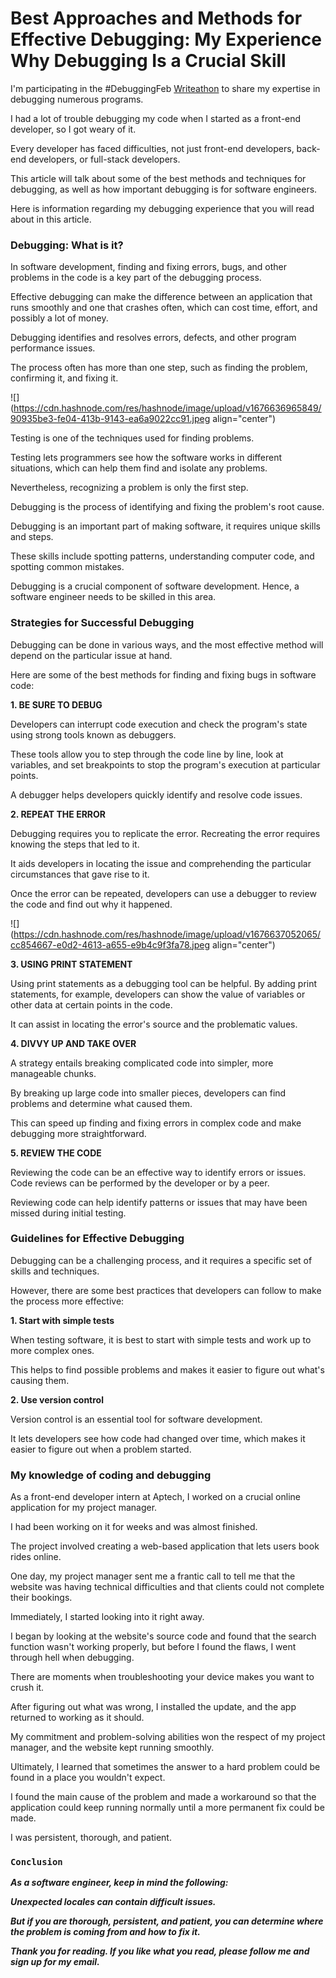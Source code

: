 # Best Approaches and Methods for Effective Debugging: My Experience Why Debugging Is a Crucial Skill

I'm participating in the #DebuggingFeb [Writeathon](https://townhall.hashnode.com/debugging-feb-writeathon) to share my expertise in debugging numerous programs.

I had a lot of trouble debugging my code when I started as a front-end developer, so I got weary of it.

Every developer has faced difficulties, not just front-end developers, back-end developers, or full-stack developers.

This article will talk about some of the best methods and techniques for debugging, as well as how important debugging is for software engineers.

Here is information regarding my debugging experience that you will read about in this article.

### Debugging: What is it?

In software development, finding and fixing errors, bugs, and other problems in the code is a key part of the debugging process.

Effective debugging can make the difference between an application that runs smoothly and one that crashes often, which can cost time, effort, and possibly a lot of money.

Debugging identifies and resolves errors, defects, and other program performance issues.

The process often has more than one step, such as finding the problem, confirming it, and fixing it.

![](https://cdn.hashnode.com/res/hashnode/image/upload/v1676636965849/90935be3-fe04-413b-9143-ea6a9022cc91.jpeg align="center")

Testing is one of the techniques used for finding problems.

Testing lets programmers see how the software works in different situations, which can help them find and isolate any problems.

Nevertheless, recognizing a problem is only the first step.

Debugging is the process of identifying and fixing the problem's root cause.

Debugging is an important part of making software, it requires unique skills and steps.

These skills include spotting patterns, understanding computer code, and spotting common mistakes.

Debugging is a crucial component of software development. Hence, a software engineer needs to be skilled in this area.

### Strategies for Successful Debugging

Debugging can be done in various ways, and the most effective method will depend on the particular issue at hand.

Here are some of the best methods for finding and fixing bugs in software code:

**1\. BE SURE TO DEBUG**

Developers can interrupt code execution and check the program's state using strong tools known as debuggers.

These tools allow you to step through the code line by line, look at variables, and set breakpoints to stop the program's execution at particular points.

A debugger helps developers quickly identify and resolve code issues.

**2\. REPEAT THE ERROR**

Debugging requires you to replicate the error. Recreating the error requires knowing the steps that led to it.

It aids developers in locating the issue and comprehending the particular circumstances that gave rise to it.

Once the error can be repeated, developers can use a debugger to review the code and find out why it happened.

![](https://cdn.hashnode.com/res/hashnode/image/upload/v1676637052065/cc854667-e0d2-4613-a655-e9b4c9f3fa78.jpeg align="center")

**3\. USING PRINT STATEMENT**

Using print statements as a debugging tool can be helpful. By adding print statements, for example, developers can show the value of variables or other data at certain points in the code.

It can assist in locating the error's source and the problematic values.

**4\. DIVVY UP AND TAKE OVER**

A strategy entails breaking complicated code into simpler, more manageable chunks.

By breaking up large code into smaller pieces, developers can find problems and determine what caused them.

This can speed up finding and fixing errors in complex code and make debugging more straightforward.

**5\. REVIEW THE CODE**

Reviewing the code can be an effective way to identify errors or issues. Code reviews can be performed by the developer or by a peer.

Reviewing code can help identify patterns or issues that may have been missed during initial testing.

### Guidelines for Effective Debugging

Debugging can be a challenging process, and it requires a specific set of skills and techniques.

However, there are some best practices that developers can follow to make the process more effective:

**1\. Start with simple tests**

When testing software, it is best to start with simple tests and work up to more complex ones.

This helps to find possible problems and makes it easier to figure out what's causing them.

**2\. Use version control**

Version control is an essential tool for software development.

It lets developers see how code had changed over time, which makes it easier to figure out when a problem started.

### My knowledge of coding and debugging

As a front-end developer intern at Aptech, I worked on a crucial online application for my project manager.

I had been working on it for weeks and was almost finished.

The project involved creating a web-based application that lets users book rides online.

One day, my project manager sent me a frantic call to tell me that the website was having technical difficulties and that clients could not complete their bookings.

Immediately, I started looking into it right away.

I began by looking at the website's source code and found that the search function wasn't working properly, but before I found the flaws, I went through hell when debugging.

There are moments when troubleshooting your device makes you want to crush it.

After figuring out what was wrong, I installed the update, and the app returned to working as it should.

My commitment and problem-solving abilities won the respect of my project manager, and the website kept running smoothly.

Ultimately, I learned that sometimes the answer to a hard problem could be found in a place you wouldn't expect.

I found the main cause of the problem and made a workaround so that the application could keep running normally until a more permanent fix could be made.

I was persistent, thorough, and patient.

### `Conclusion`

***As a software engineer, keep in mind the following:***

***Unexpected locales can contain difficult issues.***

***But if you are thorough, persistent, and patient, you can determine where the problem is coming from and how to fix it.***

***Thank you for reading. If you like what you read, please follow me and sign up for my email.***
